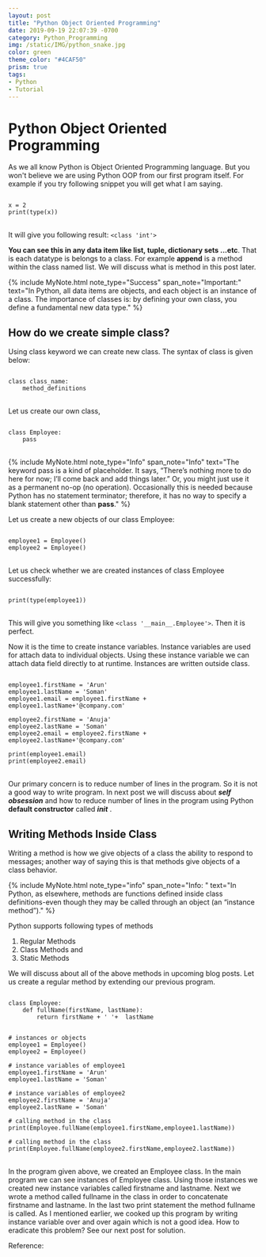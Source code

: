 ```yaml
---
layout: post
title: "Python Object Oriented Programming"
date: 2019-09-19 22:07:39 -0700
category: Python_Programming
img: /static/IMG/python_snake.jpg
color: green
theme_color: "#4CAF50"
prism: true
tags:
- Python
- Tutorial
---
```


# Python Object Oriented Programming
As we all know Python is Object Oriented Programming language. But you won't believe we are using Python OOP from our first program itself. For example if you try following snippet you will get what I am saying.

<pre class="line-numbers">
<code class="python">
x = 2
print(type(x))
</code>
</pre>

It will give you following result: ```<class 'int'>```

**You can see this in any data item like list, tuple, dictionary sets ...etc**. That is each datatype is belongs to a class. For example **append** is a method within the class named list. We will discuss what is method in this post later.

{% include MyNote.html note_type="Success" span_note="Important:" text="In Python, all data items are objects, and each object is an instance of a class. The importance of classes is: by defining your own class, you define a fundamental new data type." %}


## How do we create simple class?
Using class keyword we can create new class. The syntax of class is given below:
<pre class="line-numbers">
<code class="python">
class class_name:
	method_definitions
</code>
</pre>

Let us create our own class,
<pre class="line-numbers">
<code class="python">
class Employee:
	pass
</code>
</pre>

{% include MyNote.html note_type="Info" span_note="Info" text="The keyword pass is a kind of placeholder. It says, “There’s nothing more to do here for now; I’ll come back and add things later.” Or, you might just use it as a permanent no-op (no operation). Occasionally this is needed because Python has no statement terminator; therefore, it has no way to specify a blank statement other than <b>pass</b>." %}
 
Let us create a new objects of our class Employee:
<pre class="line-numbers">
<code class="python">
employee1 = Employee()
employee2 = Employee()
</code>
</pre>

Let us check whether we are created instances of class Employee successfully:
<pre class="line-numbers">
<code class="python">
print(type(employee1))
</code>
</pre>

This will give you something like ```<class '__main__.Employee'>```. Then it is perfect.

Now it is the time to create instance variables. Instance variables are used for attach data to individual objects. Using these instance variable we can attach data field directly to at runtime. Instances are written outside class.

<pre class="line-numbers">
<code class="python">
employee1.firstName = 'Arun'
employee1.lastName = 'Soman'
employee1.email = employee1.firstName + employee1.lastName+'@company.com'

employee2.firstName = 'Anuja'
employee2.lastName = 'Soman'
employee2.email = employee2.firstName + employee2.lastName+'@company.com'

print(employee1.email)
print(employee2.email)
</code>
</pre>

Our primary concern is to reduce number of lines in the program. So it is not a good way to write program. In next post we will discuss about ***self obsession***  and how to reduce number of lines in the program using Python **default constructor** called *__init__* . 

## Writing Methods Inside Class
Writing a method is how we give objects of a class the ability to respond to 
messages; another way of saying this is that methods give objects of a class 
behavior.

{% include MyNote.html note_type="info" span_note="Info: " text="In Python, as elsewhere, methods are functions defined inside class definitions-even though they may be called through an object (an “instance method”)." %}

Python supports following types of methods
1. Regular Methods
2. Class Methods and
3. Static Methods

We will discuss about all of the above methods in upcoming blog posts. Let us create a regular method by extending our previous program.

<pre class="line-numbers">
<code class="python">
class Employee:
	def fullName(firstName, lastName):
		return firstName + ' '+  lastName

	
# instances or objects
employee1 = Employee()
employee2 = Employee()

# instance variables of employee1
employee1.firstName = 'Arun'
employee1.lastName = 'Soman'

# instance variables of employee2
employee2.firstName = 'Anuja'
employee2.lastName = 'Soman'

# calling method in the class
print(Employee.fullName(employee1.firstName,employee1.lastName))

# calling method in the class
print(Employee.fullName(employee2.firstName,employee2.lastName))
</code>
</pre>

In the program given above, we created an Employee class. In the main program we can see instances of Employee class. Using those instances we created new instance variables called firstname and lastname. Next we wrote a method called fullname in the class in order to concatenate firstname and lastname. In the last two print statement the method fullname is called. As I mentioned earlier, we cooked up this program by writing instance variable over and over again which is not a good idea. How to eradicate this problem? See our next post for solution.

Reference: 
